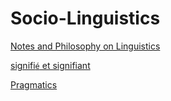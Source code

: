 # Socio-Linguistics

[](Socio-Linguistics%2030f31be7cbb442569d989960eea3ec8b/Untitled%2026389783bf7a41f080427031af73b428.md)

[Notes and Philosophy on Linguistics](Socio-Linguistics%2030f31be7cbb442569d989960eea3ec8b/Notes%20and%20Philosophy%20on%20Linguistics%204d4232e19ef340cba69438667aea510b.md)

[signifi`é` et signifiant](Socio-Linguistics%2030f31be7cbb442569d989960eea3ec8b/signifie%CC%81%20et%20signifiant%20071a22b6b07c474b81d142f0a799c8f6.md)

[Pragmatics](Socio-Linguistics%2030f31be7cbb442569d989960eea3ec8b/Pragmatics%20e2859e6ff2944c2695581919b97d9472.md)